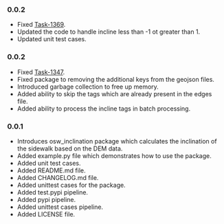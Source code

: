 ### 0.0.2

- Fixed [Task-1369](https://dev.azure.com/TDEI-UW/TDEI/_workitems/edit/1369/).
- Updated the code to handle incline less than -1 ot greater than 1.
- Updated unit test cases.

### 0.0.2

- Fixed [Task-1347](https://dev.azure.com/TDEI-UW/TDEI/_workitems/edit/1347/).
- Fixed package to removing the additional keys from the geojson files.
- Introduced garbage collection to free up memory.
- Added ability to skip the tags which are already present in the edges file.
- Added ability to process the incline tags in batch processing.

### 0.0.1

- Introduces osw_inclination package which calculates the inclination of the sidewalk based on the DEM data.
- Added example.py file which demonstrates how to use the package.
- Added unit test cases.
- Added README.md file.
- Added CHANGELOG.md file.
- Added unittest cases for the package.
- Added test.pypi pipeline.
- Added pypi pipeline.
- Added unittest cases pipeline.
- Added LICENSE file.
